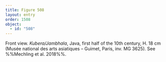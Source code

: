 ```yaml
---
title: Figure 508
layout: entry
order: 1508
object:
  - id: "508"
---
```


Front view. *Kubera/Jambhala*, Java, first half of the 10th century, H. 18 cm (Musée national des arts asiatiques – Guimet, Paris, inv. MG 3625). See %%Mechling et al. 2018%%.
